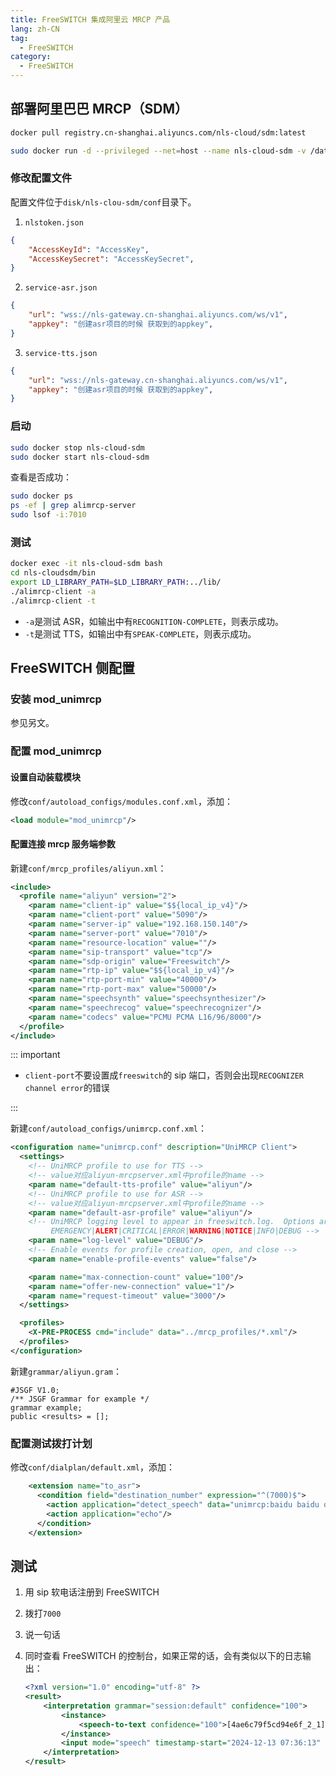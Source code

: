 ```yaml
---
title: FreeSWITCH 集成阿里云 MRCP 产品
lang: zh-CN
tag:
  - FreeSWITCH
category:
  - FreeSWITCH
---
```

## 部署阿里巴巴 MRCP（SDM）

```bash
docker pull registry.cn-shanghai.aliyuncs.com/nls-cloud/sdm:latest
```

```bash
sudo docker run -d --privileged --net=host --name nls-cloud-sdm -v /data/zhanghf_work/alisdm/volumes/logs:/home/admin/logs -v /data/zhanghf_work/alisdm/volumes/disk:/home/admin/disk registry.cn-shanghai.aliyuncs.com/nls-cloud/sdm:latest standalone
```

### 修改配置文件

配置文件位于`disk/nls-clou-sdm/conf`目录下。

1. `nlstoken.json`

```json
{
    "AccessKeyId": "AccessKey",
    "AccessKeySecret": "AccessKeySecret",
}
```

2. `service-asr.json`

```json
{
    "url": "wss://nls-gateway.cn-shanghai.aliyuncs.com/ws/v1",
    "appkey": "创建asr项⽬的时候 获取到的appkey",
}
```

3. `service-tts.json`

```json
{
    "url": "wss://nls-gateway.cn-shanghai.aliyuncs.com/ws/v1",
    "appkey": "创建asr项⽬的时候 获取到的appkey",
}
```

### 启动

```bash
sudo docker stop nls-cloud-sdm
sudo docker start nls-cloud-sdm
```

查看是否成功：

```bash
sudo docker ps
ps -ef | grep alimrcp-server
sudo lsof -i:7010
```

### 测试

```bash
docker exec -it nls-cloud-sdm bash
cd nls-cloudsdm/bin
export LD_LIBRARY_PATH=$LD_LIBRARY_PATH:../lib/
./alimrcp-client -a
./alimrcp-client -t
```

* `-a`是测试 ASR，如输出中有`RECOGNITION-COMPLETE`，则表示成功。
* `-t`是测试 TTS，如输出中有`SPEAK-COMPLETE`，则表示成功。

## FreeSWITCH 侧配置

### 安装 mod_unimrcp

参见另文。

### 配置 mod_unimrcp

#### 设置自动装载模块

修改`conf/autoload_configs/modules.conf.xml`，添加：

```xml
<load module="mod_unimrcp"/>
```

#### 配置连接 mrcp 服务端参数

新建`conf/mrcp_profiles/aliyun.xml`：

```xml
<include>
  <profile name="aliyun" version="2">
    <param name="client-ip" value="$${local_ip_v4}"/>
    <param name="client-port" value="5090"/>
    <param name="server-ip" value="192.168.150.140"/>
    <param name="server-port" value="7010"/>
    <param name="resource-location" value=""/>
    <param name="sip-transport" value="tcp"/>
    <param name="sdp-origin" value="Freeswitch"/>
    <param name="rtp-ip" value="$${local_ip_v4}"/>
    <param name="rtp-port-min" value="40000"/>
    <param name="rtp-port-max" value="50000"/>
    <param name="speechsynth" value="speechsynthesizer"/>
    <param name="speechrecog" value="speechrecognizer"/>
    <param name="codecs" value="PCMU PCMA L16/96/8000"/>
  </profile>
</include>
```

::: important

* `client-port`不要设置成`freeswitch`的 sip 端口，否则会出现`RECOGNIZER channel error`的错误

:::

新建`conf/autoload_configs/unimrcp.conf.xml`：


```xml
<configuration name="unimrcp.conf" description="UniMRCP Client">
  <settings>
    <!-- UniMRCP profile to use for TTS -->
    <!-- value对应aliyun-mrcpserver.xml中profile的name -->
    <param name="default-tts-profile" value="aliyun"/>
    <!-- UniMRCP profile to use for ASR -->
    <!-- value对应aliyun-mrcpserver.xml中profile的name -->
    <param name="default-asr-profile" value="aliyun"/>
    <!-- UniMRCP logging level to appear in freeswitch.log.  Options are:
         EMERGENCY|ALERT|CRITICAL|ERROR|WARNING|NOTICE|INFO|DEBUG -->
    <param name="log-level" value="DEBUG"/>
    <!-- Enable events for profile creation, open, and close -->
    <param name="enable-profile-events" value="false"/>

    <param name="max-connection-count" value="100"/>
    <param name="offer-new-connection" value="1"/>
    <param name="request-timeout" value="3000"/>
  </settings>

  <profiles>
    <X-PRE-PROCESS cmd="include" data="../mrcp_profiles/*.xml"/>
  </profiles>
</configuration>
```

新建`grammar/aliyun.gram`：

```jsgf
#JSGF V1.0;
/** JSGF Grammar for example */
grammar example;
public <results> = [];
```

### 配置测试拨打计划

修改`conf/dialplan/default.xml`，添加：

```xml
    <extension name="to_asr">
      <condition field="destination_number" expression="^(7000)$">
        <action application="detect_speech" data="unimrcp:baidu baidu default"/>
        <action application="echo"/>
      </condition>
    </extension>
```

## 测试

1. 用 sip 软电话注册到 FreeSWITCH
1. 拨打`7000`
1. 说一句话
1. 同时查看 FreeSWITCH 的控制台，如果正常的话，会有类似以下的日志输出：

    ```xml
    <?xml version="1.0" encoding="utf-8" ?>
    <result>
        <interpretation grammar="session:default" confidence="100">
            <instance>
                <speech-to-text confidence="100">[4ae6c79f5cd94e6f_2_1]我在十二区;time=3426-5515</speech-to-text>
            </instance>
            <input mode="speech" timestamp-start="2024-12-13 07:36:13" timestamp-end="2024-12-13 07:36:19">我在十二区</input>
        </interpretation>
    </result>
    ```
